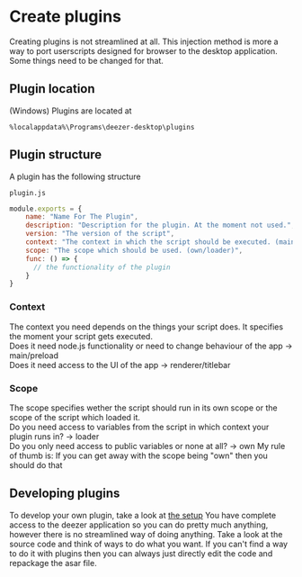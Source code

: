 # Create plugins
Creating plugins is not streamlined at all. This injection method is more a way to port userscripts designed for browser to the desktop application. Some things need to be changed for that.

## Plugin location
(Windows) Plugins are located at 
```
%localappdata%\Programs\deezer-desktop\plugins
```

## Plugin structure
A plugin has the following structure

`plugin.js`
```js
module.exports = {
    name: "Name For The Plugin",
    description: "Description for the plugin. At the moment not used.",
    version: "The version of the script",
    context: "The context in which the script should be executed. (main/preload/renderer/titlebar)",
    scope: "The scope which should be used. (own/loader)",
    func: () => {
      // the functionality of the plugin
    }
}
```
### Context
The context you need depends on the things your script does. It specifies the moment your script gets executed.\
Does it need node.js functionality or need to change behaviour of the app -> main/preload\
Does it need access to the UI of the app -> renderer/titlebar

### Scope
The scope specifies wether the script should run in its own scope or the scope of the script which loaded it.\
Do you need access to variables from the script in which context your plugin runs in? -> loader\
Do you only need access to public variables or none at all? -> own
My rule of thumb is: If you can get away with the scope being "own" then you should do that

## Developing plugins
To develop your own plugin, take a look at [the setup](https://github.com/bababoi-2/deezer-desktop-app-injection/blob/main/docs/setup.md)
You have complete access to the deezer application so you can do pretty much anything, however there is no streamlined way of doing anything. 
Take a look at the source code and think of ways to do what you want. 
If you can't find a way to do it with plugins then you can always just directly edit the code and repackage the asar file.
